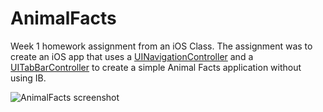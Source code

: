 AnimalFacts
===========

Week 1 homework assignment from an iOS Class. The assignment was to create an iOS app that uses a [UINavigationController](https://developer.apple.com/library/ios/documentation/uikit/reference/UINavigationController_Class/Reference/Reference.html) and a [UITabBarController](https://developer.apple.com/library/ios/documentation/uikit/reference/UITabBarController_Class/Reference/Reference.html) to create a simple Animal Facts application without using IB.

<img src="https://raw.github.com/whoisjake/AnimalFacts/master/animal_facts.png" alt="AnimalFacts screenshot" style="max-width:40%;"/>
